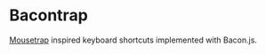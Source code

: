 # Bacontrap

[Mousetrap](https://github.com/ccampbell/mousetrap) inspired keyboard
shortcuts implemented with Bacon.js.
